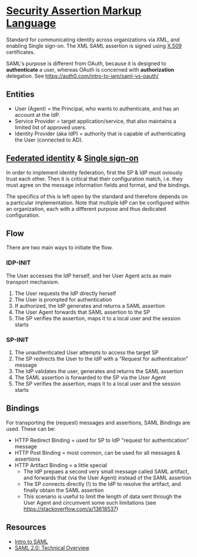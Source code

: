 # [Security Assertion Markup Language](https://en.wikipedia.org/wiki/Security_Assertion_Markup_Language)

Standard for communicating identity across organizations via XML, and enabling Single sign-on.
The XML SAML assertion is signed using [X.509](https://en.wikipedia.org/wiki/X.509) certificates.

SAML's purpose is different from OAuth, because it is designed to **authenticate** a user, whereas OAuth is concerned with **authorization** delegation.
See <https://auth0.com/intro-to-iam/saml-vs-oauth/>

## Entities

* User (Agent) = the Principal, who wants to authenticate, and has an account at the IdP.
* Service Provider = target application/service, that also maintains a limited list of approved users.
* Identity Provider (aka IdP) = authority that is capable of authenticating the User (connected to AD).

## [Federated identity](https://en.wikipedia.org/wiki/Federated_identity) & [Single sign-on](https://en.wikipedia.org/wiki/Single_sign-on)

In order to implement identity federation, first the SP & IdP must oviously trust each other.
Then it is critical that their configuration match, i.e. they must agree on the message information fields and format, and the bindings.

The specifics of this is left open by the standard and therefore depends on a particular implementation.
Note that multiple IdP can be configured within an organization, each with a different purpose and thus dedicated configuration.

## Flow

There are two main ways to initiate the flow.

### IDP-INIT

The User accesses the IdP herself, and her User Agent acts as main transport mechanism.

1. The User requests the IdP directly herself
2. The User is prompted for authentication
3. If authorized, the IdP generates and returns a SAML assertion
4. The User Agent forwards that SAML assertion to the SP
5. The SP verifies the assertion, maps it to a local user and the session starts

### SP-INIT

1. The unauthenticated User attempts to access the target SP
2. The SP redirects the User to the IdP with a "Request for authentication" message
3. The IdP validates the user, generates and returns the SAML assertion
4. The SAML assertion is forwarded to the SP via the User Agent
5. The SP verifies the assertion, maps it to a local user and the session starts

## Bindings

For transporting the (request) messages and assertions, SAML Bindings are used.
These can be:

* HTTP Redirect Binding = used for SP to IdP "request for authentication" message
* HTTP Post Binding = most common, can be used for all messages & assertions
* HTTP Artifact Binding = a little special
  * The IdP prepaes a second very small message called SAML artifact, and forwards that (via the User Agent) instead of the SAML assertion
  * The SP connects directly (!) to the IdP to resolve the artifact, and finally obtain the SAML assertion
  * This scenario is useful to limit the length of data sent through the User Agent and circumvent some such limitations (see <https://stackoverflow.com/a/13618537>)

## Resources

* [Intro to SAML](https://www.youtube.com/watch?v=0fmNoqz6Urw&gl=BE)
* [SAML 2.0: Technical Overview](https://www.youtube.com/watch?v=SvppXbpv-5k)
